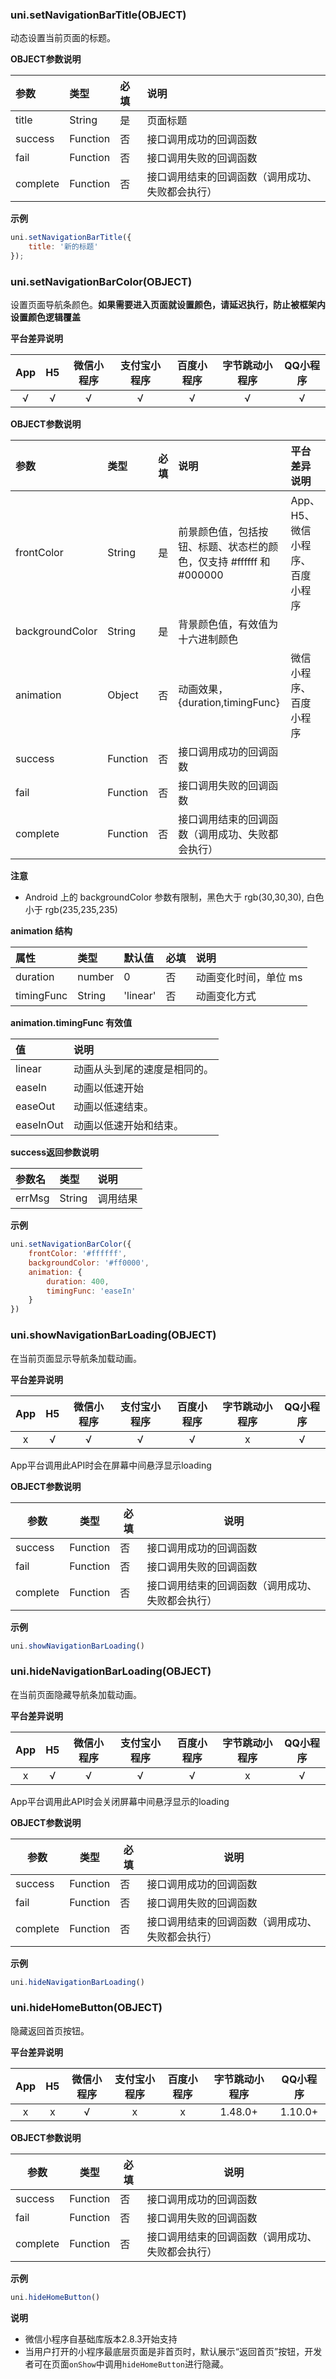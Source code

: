 ### uni.setNavigationBarTitle(OBJECT)

动态设置当前页面的标题。

**OBJECT参数说明**

|参数|类型|必填|说明|
|:-|:-|:-|:-|
|title|String|是|页面标题|
|success|Function|否|接口调用成功的回调函数|
|fail|Function|否|接口调用失败的回调函数|
|complete|Function|否|接口调用结束的回调函数（调用成功、失败都会执行）|

**示例**

```javascript
uni.setNavigationBarTitle({
	title: '新的标题'
});
```


### uni.setNavigationBarColor(OBJECT)

设置页面导航条颜色。**如果需要进入页面就设置颜色，请延迟执行，防止被框架内设置颜色逻辑覆盖**

**平台差异说明**

|App|H5|微信小程序|支付宝小程序|百度小程序|字节跳动小程序|QQ小程序|
|:-:|:-:|:-:|:-:|:-:|:-:|:-:|
|√|√|√|√|√|√|√|

**OBJECT参数说明**

|参数|类型|必填|说明|平台差异说明|
|:-|:-|:-|:-|:-|
|frontColor|String|是|前景颜色值，包括按钮、标题、状态栏的颜色，仅支持 #ffffff 和 #000000|App、H5、微信小程序、百度小程序|
|backgroundColor|String|是|背景颜色值，有效值为十六进制颜色||
|animation|Object|否|动画效果，{duration,timingFunc}|微信小程序、百度小程序|
|success|Function|否|接口调用成功的回调函数||
|fail|Function|否|接口调用失败的回调函数||
|complete|Function|否|接口调用结束的回调函数（调用成功、失败都会执行）|&nbsp;|

**注意**
- Android 上的 backgroundColor 参数有限制，黑色大于 rgb(30,30,30), 白色小于 rgb(235,235,235)

**animation 结构**

|属性|类型|默认值|必填|说明|
|:-|:-|:-|:-|:-|
|duration|number|0|否|动画变化时间，单位 ms|
|timingFunc|String|'linear'|否|动画变化方式|

**animation.timingFunc 有效值**

|值|说明|
|:-|:-|
|linear|动画从头到尾的速度是相同的。|
|easeIn|动画以低速开始|
|easeOut|动画以低速结束。|
|easeInOut|动画以低速开始和结束。|

**success返回参数说明**

|参数名|类型|说明|
|:-|:-|:-|
|errMsg|String|调用结果|

**示例**

```javascript
uni.setNavigationBarColor({
    frontColor: '#ffffff',
    backgroundColor: '#ff0000',
    animation: {
        duration: 400,
        timingFunc: 'easeIn'
    }
})
```

### uni.showNavigationBarLoading(OBJECT)

在当前页面显示导航条加载动画。

**平台差异说明**

|App|H5|微信小程序|支付宝小程序|百度小程序|字节跳动小程序|QQ小程序|
|:-:|:-:|:-:|:-:|:-:|:-:|:-:|
|x|√|√|√|√|x|√|

App平台调用此API时会在屏幕中间悬浮显示loading

**OBJECT参数说明**

|参数|类型|必填|说明|
|---|---|---|---|
|success|Function|否|接口调用成功的回调函数|
|fail|Function|否|接口调用失败的回调函数|
|complete|Function|否|接口调用结束的回调函数（调用成功、失败都会执行）|

**示例**

```javascript
uni.showNavigationBarLoading()
```

### uni.hideNavigationBarLoading(OBJECT)

在当前页面隐藏导航条加载动画。

**平台差异说明**

|App|H5|微信小程序|支付宝小程序|百度小程序|字节跳动小程序|QQ小程序|
|:-:|:-:|:-:|:-:|:-:|:-:|:-:|
|x|√|√|√|√|x|√|

App平台调用此API时会关闭屏幕中间悬浮显示的loading

**OBJECT参数说明**

|参数|类型|必填|说明|
|---|---|---|---|
|success|Function|否|接口调用成功的回调函数|
|fail|Function|否|接口调用失败的回调函数|
|complete|Function|否|接口调用结束的回调函数（调用成功、失败都会执行）|

**示例**

```javascript
uni.hideNavigationBarLoading()
```


### uni.hideHomeButton(OBJECT)

隐藏返回首页按钮。

**平台差异说明**

|App|H5|微信小程序|支付宝小程序|百度小程序|字节跳动小程序|QQ小程序|
|:-:|:-:|:-:|:-:|:-:|:-:|:-:|
|x|x|√|x|x|1.48.0+|1.10.0+|


**OBJECT参数说明**

|参数|类型|必填|说明|
|---|---|---|---|
|success|Function|否|接口调用成功的回调函数|
|fail|Function|否|接口调用失败的回调函数|
|complete|Function|否|接口调用结束的回调函数（调用成功、失败都会执行）|

**示例**

```javascript
uni.hideHomeButton()
```

**说明**
- 微信小程序自基础库版本2.8.3开始支持
- 当用户打开的小程序最底层页面是非首页时，默认展示“返回首页”按钮，开发者可在页面`onShow`中调用`hideHomeButton`进行隐藏。

